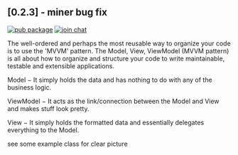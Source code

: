 ## [0.2.3] -  miner bug fix
[![pub package](https://img.shields.io/pub/v/mvvm_flutter.svg)](https://pub.dev/packages/mvvm_flutter)
[![join chat](https://badges.gitter.im/unicreators/mvvm_flutter.svg)](https://gitter.im/unicreators/mvvm_flutter)


The well-ordered and perhaps the most reusable way to organize your code is to use the 'MVVM' pattern. The Model, View, ViewModel (MVVM pattern) is all about  how to organize and structure your code to write maintainable, testable and extensible applications.

Model − It simply holds the data and has nothing to do with any of the business logic.

ViewModel − It acts as the link/connection between the Model and View and makes stuff look pretty.

View − It simply holds the formatted data and essentially delegates everything to the Model.

see some example class for clear picture
